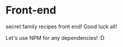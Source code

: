 # Front-end
secret family recipes front end! Good luck all! 

Let's use NPM for any dependencies! :D 
